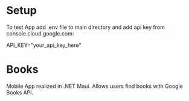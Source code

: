 # Setup
To test App add .env file to main directory and add api key from console.cloud.google.com:

API_KEY="your_api_key_here"


# Books
Mobile App realized in .NET Maui.
Allows users find books with Google Books API.
